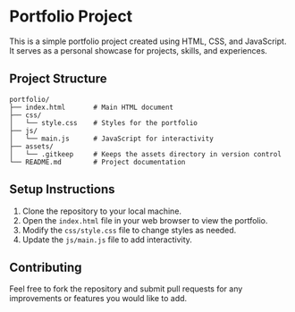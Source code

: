 # Portfolio Project

This is a simple portfolio project created using HTML, CSS, and JavaScript. It serves as a personal showcase for projects, skills, and experiences.

## Project Structure

```
portfolio/
├── index.html       # Main HTML document
├── css/
│   └── style.css    # Styles for the portfolio
├── js/
│   └── main.js      # JavaScript for interactivity
├── assets/
│   └── .gitkeep     # Keeps the assets directory in version control
└── README.md        # Project documentation
```

## Setup Instructions

1. Clone the repository to your local machine.
2. Open the `index.html` file in your web browser to view the portfolio.
3. Modify the `css/style.css` file to change styles as needed.
4. Update the `js/main.js` file to add interactivity.

## Contributing

Feel free to fork the repository and submit pull requests for any improvements or features you would like to add.
